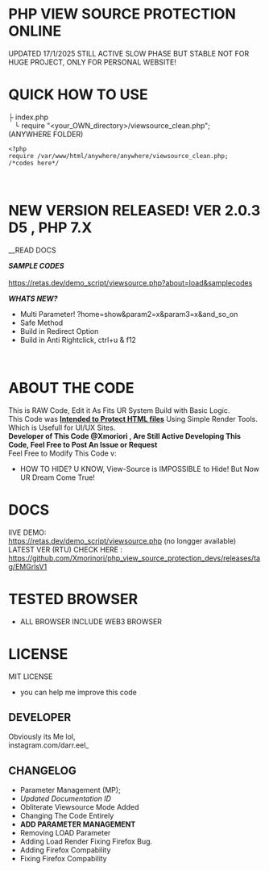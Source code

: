 # PHP VIEW SOURCE PROTECTION ONLINE
UPDATED 17/1/2025 STILL ACTIVE
SLOW PHASE BUT STABLE
NOT FOR HUGE PROJECT, ONLY FOR PERSONAL WEBSITE!

# QUICK HOW TO USE
├&nbsp;index.php <br>
&nbsp;&nbsp;&nbsp;└ require "<your_OWN_directory>/viewsource_clean.php";<br>
  (ANYWHERE FOLDER)<br>
```
<?php
require /var/www/html/anywhere/anywhere/viewsource_clean.php;
/*codes here*/
```
<br>

# NEW VERSION RELEASED! VER 2.0.3 D5 , PHP 7.X
__READ DOCS<br>

*__SAMPLE CODES__*<br><br>
https://retas.dev/demo_script/viewsource.php?about=load&samplecodes<br>

*__WHATS NEW?__*<br>
+ Multi Parameter! ?home=show&param2=x&param3=x&and_so_on<br>
+ Safe Method
+ Build in Redirect Option
+ Build in Anti Rightclick, ctrl+u & f12
<br>

# ABOUT THE CODE
This is RAW Code, Edit it As Fits UR System Build with Basic Logic.<br>
This Code was <b><u>Intended to Protect HTML files</u></b> Using Simple Render Tools.
Which is Usefull for UI/UX Sites.<br>
<b> Developer of This Code @Xmoriori , Are Still Active Developing This Code, Feel Free to Post An Issue or Request</b><br>
Feel Free to Modify This Code v:

+ HOW TO HIDE?
U KNOW, View-Source is IMPOSSIBLE to Hide! But Now UR Dream Come True!

# DOCS

lIVE DEMO:<br>
https://retas.dev/demo_script/viewsource.php (no longger available)<br>
LATEST VER (RTU) CHECK HERE :<br>
https://github.com/Xmorinori/php_view_source_protection_devs/releases/tag/EMGrlsV1<br>

# TESTED BROWSER
+ ALL BROWSER INCLUDE WEB3 BROWSER

# LICENSE
MIT LICENSE
+ you can help me improve this code

## DEVELOPER
Obviously its Me lol,<br>
instagram.com/darr.eel_

## CHANGELOG
+ Parameter Management (MP);
+ *Updated Documentation ID*
+ Obliterate Viewsource Mode Added
+ Changing The Code Entirely
+ <b>ADD PARAMETER MANAGEMENT</B>
+ Removing LOAD Parameter
+ Adding Load Render Fixing Firefox Bug.
+ Adding Firefox Compability
+ Fixing Firefox Compability
